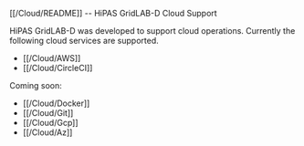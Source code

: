 [[/Cloud/README]] -- HiPAS GridLAB-D Cloud Support

HiPAS GridLAB-D was developed to support cloud operations. Currently the following cloud services are supported.

* [[/Cloud/AWS]]
* [[/Cloud/CircleCI]]

Coming soon:

* [[/Cloud/Docker]]
* [[/Cloud/Git]]
* [[/Cloud/Gcp]]
* [[/Cloud/Az]]

